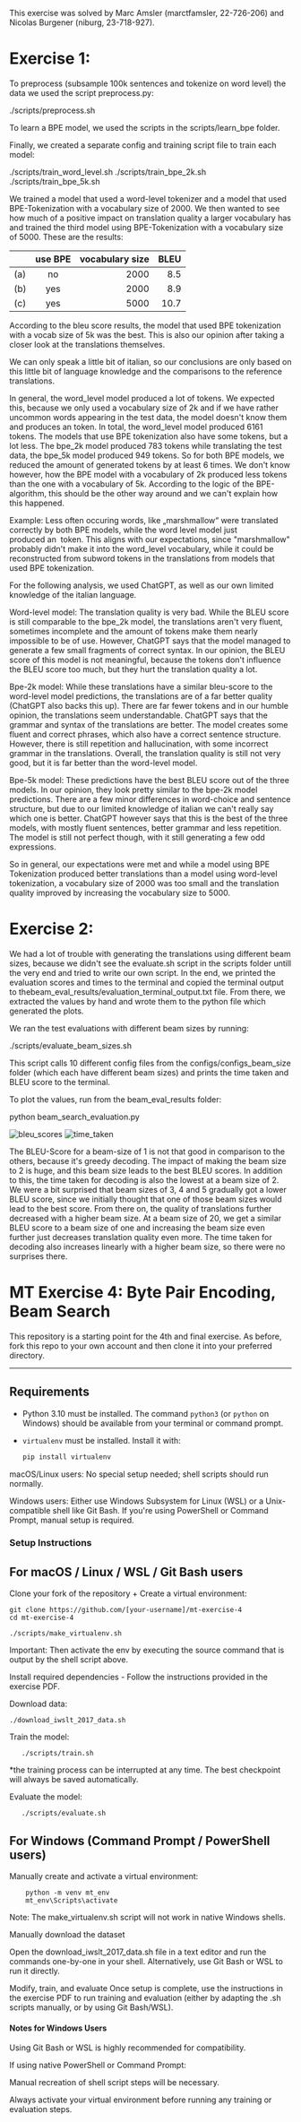 This exercise was solved by Marc Amsler (marctfamsler, 22-726-206) and Nicolas Burgener (niburg, 23-718-927).

# Exercise 1:

To preprocess (subsample 100k sentences and tokenize on word level) the data we used the script preprocess.py:

  ./scripts/preprocess.sh

To learn a BPE model, we used the scripts in the scripts/learn_bpe folder.

Finally, we created a separate config and training script file to train each model:

  ./scripts/train_word_level.sh
  ./scripts/train_bpe_2k.sh
  ./scripts/train_bpe_5k.sh

We trained a model that used a word-level tokenizer and a model that used BPE-Tokenization with a vocabulary size of 2000. We then wanted to see how much of a positive impact on translation quality a larger vocabulary has and trained the third model using BPE-Tokenization with a vocabulary size of 5000. These are the results:


|       |  use BPE  | vocabulary size | BLEU |
|:------|:---------:|----------------:|-----:|
| (a)   | no        | 2000            | 8.5  |
| (b)   | yes       | 2000            | 8.9  |
| (c)   | yes       | 5000            | 10.7 |

According to the bleu score results, the model that used BPE tokenization with a vocab size of 5k was the best. This is also our opinion after taking a closer look at the translations themselves.

We can only speak a little bit of italian, so our conclusions are only based on this little bit of language knowledge and the comparisons to the reference translations.

In general, the word_level model produced a lot of <unk> tokens. We expected this, because we only used a vocabulary size of 2k and if we have rather uncommon words appearing in the test data, the model doesn't know them and produces an <unk> token. In total, the word_level model produced 6161 <unk> tokens. The models that use BPE tokenization also have some <unk> tokens, but a lot less. The bpe_2k model produced 783 <unk> tokens while translating the test data, the bpe_5k model produced 949 <unk> tokens. So for both BPE models, we reduced the amount of generated <unk> tokens by at least 6 times.
We don't know however, how the BPE model with a vocabulary of 2k produced less <unk> tokens than the one with a vocabulary of 5k. According to the logic of the BPE-algorithm, this should be the other way around and we can't explain how this happened.

Example: Less often occuring words, like „marshmallow“ were translated correctly by both BPE models, while the word level model just produced an <unk> token. This aligns with our expectations, since "marshmallow" probably didn't make it into the word_level vocabulary, while it could be reconstructed from subword tokens in the translations from models that used BPE tokenization. 

For the following analysis, we used ChatGPT, as well as our own limited knowledge of the italian language.

Word-level model: The translation quality is very bad. While the BLEU score is still comparable to the bpe_2k model, the translations aren't very fluent, sometimes incomplete and the amount of <unk> tokens make them nearly impossible to be of use. However, ChatGPT says that the model managed to generate a few small fragments of correct syntax. In our opinion, the BLEU score of this model is not meaningful, because the <unk> tokens don't influence the BLEU score too much, but they hurt the translation quality a lot.

Bpe-2k model: While these translations have a similar bleu-score to the word-level model predictions, the translations are of a far better quality (ChatGPT also backs this up). There are far fewer <unk> tokens and in our humble opinion, the translations seem understandable. ChatGPT says that the grammar and syntax of the translations are better. The model creates some fluent and correct phrases, which also have a correct sentence structure. However, there is still repetition and hallucination, with some incorrect grammar in the translations. Overall, the translation quality is still not very good, but it is far better than the word-level model. 

Bpe-5k model: These predictions have the best BLEU score out of the three models. In our opinion, they look pretty similar to the bpe-2k model predictions. There are a few minor differences in word-choice and sentence structure, but due to our limited knowledge of italian we can't really say which one is better. ChatGPT however says that this is the best of the three models, with mostly fluent sentences, better grammar and less repetition. The model is still not perfect though, with it still generating a few odd expressions. 

So in general, our expectations were met and while a model using BPE Tokenization produced better translations than a model using word-level tokenization, a vocabulary size of 2000 was too small and the translation quality improved by increasing the vocabulary size to 5000.


# Exercise 2:
We had a lot of trouble with generating the translations using different beam sizes, because we didn't see the evaluate.sh script in the scripts folder untill the very end and tried to write our own script. In the end, we printed the evaluation scores and times to the terminal and copied the terminal output to thebeam_eval_results/evaluation_terminal_output.txt file. From there, we extracted the values by hand and wrote them to the python file which generated the plots.

We ran the test evaluations with different beam sizes by running:

  ./scripts/evaluate_beam_sizes.sh

This script calls 10 different config files from the configs/configs_beam_size folder (which each have different beam sizes) and prints the time taken and BLEU score to the terminal.

To plot the values, run from the beam_eval_results folder:

  python beam_search_evaluation.py

![bleu_scores](https://github.com/user-attachments/assets/7756a163-68a8-4234-a8e7-2fa2eca2f414)
![time_taken](https://github.com/user-attachments/assets/17b7b667-5bfb-48b8-bf3d-5f514d4e7bef)

The BLEU-Score for a beam-size of 1 is not that good in comparison to the others, because it's greedy decoding. The impact of making the beam size to 2 is huge, and this beam size leads to the best BLEU scores. In addition to this, the time taken for decoding is also the lowest at a beam size of 2. We were a bit surprised that beam sizes of 3, 4 and 5 gradually got a lower BLEU score, since we initially thought that one of those beam sizes would lead to the best score. From there on, the quality of translations further decreased with a higher beam size. At a beam size of 20, we get a similar BLEU score to a beam size of one and increasing the beam size even further just decreases translation quality even more. The time taken for decoding also increases linearly with a higher beam size, so there were no surprises there.




# MT Exercise 4: Byte Pair Encoding, Beam Search

This repository is a starting point for the 4th and final exercise. As before, fork this repo to your own account and then clone it into your preferred directory.

---

## Requirements

- Python 3.10 must be installed. The command `python3` (or `python` on Windows) should be available from your terminal or command prompt.
- `virtualenv` must be installed. Install it with:

  ```bash
  pip install virtualenv

macOS/Linux users: No special setup needed; shell scripts should run normally.

Windows users: Either use Windows Subsystem for Linux (WSL) or a Unix-compatible shell like Git Bash.
If you're using PowerShell or Command Prompt, manual setup is required.

### Setup Instructions

## For macOS / Linux / WSL / Git Bash users

Clone your fork of the repository + Create a virtual environment:
   ```
   git clone https://github.com/[your-username]/mt-exercise-4
   cd mt-exercise-4 

   ```
    ./scripts/make_virtualenv.sh

Important: Then activate the env by executing the source command that is output by the shell script above.

Install required dependencies - Follow the instructions provided in the exercise PDF.

Download data:

    ./download_iwslt_2017_data.sh


Train the model:

       ./scripts/train.sh

*the training process can be interrupted at any time. The best checkpoint will always be saved automatically.

Evaluate the model:

       ./scripts/evaluate.sh

## For Windows (Command Prompt / PowerShell users)
Manually create and activate a virtual environment:

        python -m venv mt_env
        mt_env\Scripts\activate

Note: The make_virtualenv.sh script will not work in native Windows shells.

Manually download the dataset

Open the download_iwslt_2017_data.sh file in a text editor and run the commands one-by-one in your shell.
Alternatively, use Git Bash or WSL to run it directly.

Modify, train, and evaluate
Once setup is complete, use the instructions in the exercise PDF to run training and evaluation (either by adapting the .sh scripts manually, or by using Git Bash/WSL).

#### Notes for Windows Users

  Using Git Bash or WSL is highly recommended for compatibility.

  If using native PowerShell or Command Prompt:

  Manual recreation of shell script steps will be necessary.

  Always activate your virtual environment before running any training or evaluation steps.

